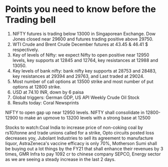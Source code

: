 # Points you need to know before the Trading bell
1. NIFTY futures is trading below 13000 in Singaporean Exchange. Dow Jones closed near 29600 and futures trading positive above 29750.
2. WTI Crude and Brent Crude December futures at 43.45 & 46.41 $ respectively. 
3. Key of levels of Nifty: we expect Nifty to open positive near 12950 levels, key supports at 12845 and 12764, key resistances at 12988 and 13050.
4. Key levels of bank nifty: bank nifty key supports at 28753 and 28483, key resistances at 29394 and 29763, and Last traded at 29024.
5. Most number of call options at 13500 strike and most number of put options at 12800 strike.
6. USD at 74.10 INR, down by 6 paisa
7. Global triggers: German GDP, US API Weekly Crude Oil Stock
8. Results today: Coral Newsprints

NIFTY to open gap up near 12950 levels. NIFTY shall consolidate in 12800-12900 to make an upmove to 13200 levels with a strong base at 12500

Stocks to watch:Coal India to increase price of non-coking coal by rs10/tonne and trade unions called for a strike, Opto circuits posted loss decreases yoy, Jubolant Industries to sell its agreement to manufacture liquor, AstraZeneca's vaccine efficacy is only 70%, Motherson Sumi shall be buying out a lot things by the FY21 that shall enhance their revenues by 3 times, GMR Infra to pay 1092 cr to chinese company SEPCO, Energy sector as we are seeing a steady increase in the last 2 days.
